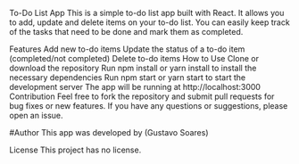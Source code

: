 To-Do List App
This is a simple to-do list app built with React. It allows you to add, update and delete items on your to-do list. You can easily keep track of the tasks that need to be done and mark them as completed.

Features
Add new to-do items
Update the status of a to-do item (completed/not completed)
Delete to-do items
How to Use
Clone or download the repository
Run npm install or yarn install to install the necessary dependencies
Run npm start or yarn start to start the development server
The app will be running at http://localhost:3000
Contribution
Feel free to fork the repository and submit pull requests for bug fixes or new features. If you have any questions or suggestions, please open an issue.



#Author
This app was developed by (Gustavo Soares)

License
This project has no license.
